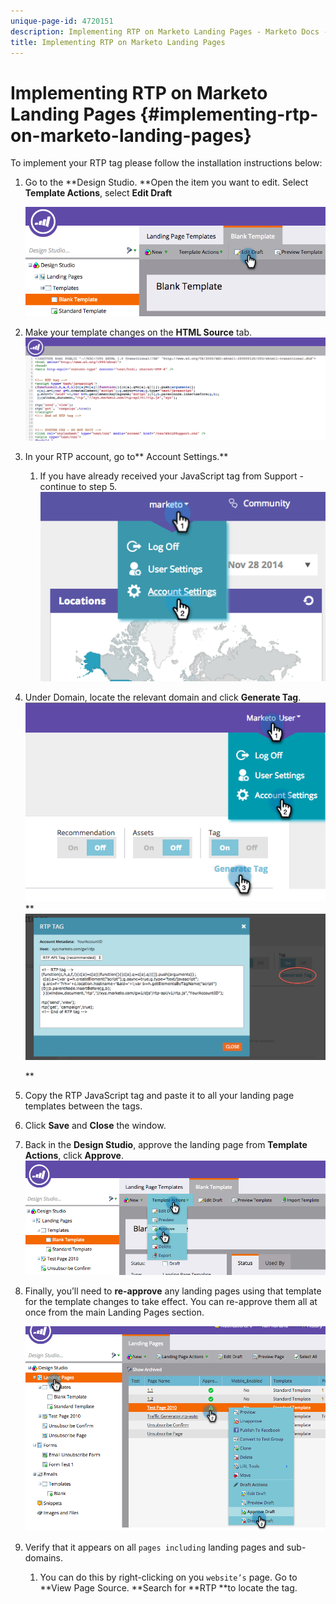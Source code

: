 ```yaml
---
unique-page-id: 4720151
description: Implementing RTP on Marketo Landing Pages - Marketo Docs - Product Documentation
title: Implementing RTP on Marketo Landing Pages
---
```


# Implementing RTP on Marketo Landing Pages {#implementing-rtp-on-marketo-landing-pages}

To implement your RTP tag please follow the installation instructions below:

1. Go to the **Design Studio. **Open the item you want to edit. Select **Template Actions**, select **Edit Draft**

   ![](assets/image2015-4-26-18-3a27-3a4.png)

1. Make your template changes on the **HTML Source** tab.  
   ![](assets/image2015-4-26-18-3a28-3a17.png)

1. In your RTP account, go to** Account Settings.**

    1. If you have already received your JavaScript tag from Support - continue to step 5.  
       ![](assets/image2014-11-30-15-3a19-3a21-2.png)

1. Under Domain, locate the relevant domain and click **Generate Tag**.  
   ![](assets/image2015-4-26-18-3a27-3a35.png)   
   ** ![](assets/image2014-11-30-15-3a20-3a17-2.png)

   **

1. Copy the RTP JavaScript tag and paste it to all your landing page templates between the **<head> </head>** tags.
1. Click **Save** and **Close** the window.
1. Back in the **Design Studio**, approve the landing page from **Template Actions**, click **Approve**.  
   ![](assets/image2015-4-26-18-3a28-3a30.png)

1. Finally, you’ll need to **re-approve** any landing pages using that template for the template changes to take effect. You can re-approve them all at once from the main Landing Pages section.

   ![](assets/image2015-4-26-18-3a28-3a49.png)

1. Verify that it appears on all `pages including` landing pages and sub-domains.

    1. You can do this by right-clicking on you `website’s` page. Go to **View Page Source. **Search for **RTP **to locate the tag.

